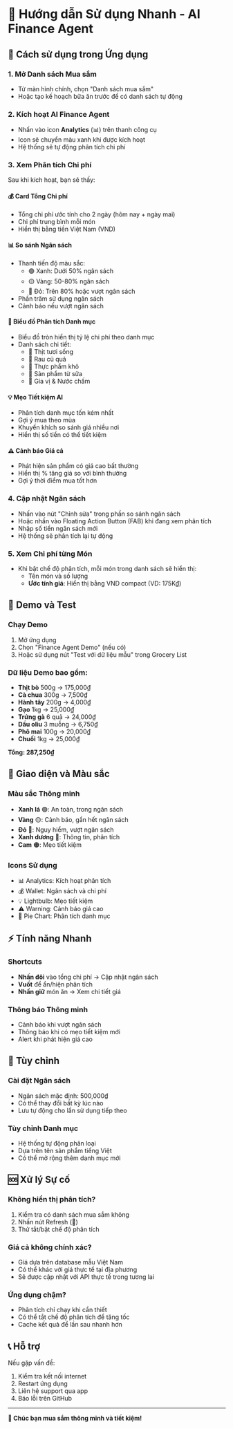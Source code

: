 # 🚀 Hướng dẫn Sử dụng Nhanh - AI Finance Agent

## 📱 Cách sử dụng trong Ứng dụng

### 1. Mở Danh sách Mua sắm
- Từ màn hình chính, chọn "Danh sách mua sắm"
- Hoặc tạo kế hoạch bữa ăn trước để có danh sách tự động

### 2. Kích hoạt AI Finance Agent
- Nhấn vào icon **Analytics** (📊) trên thanh công cụ
- Icon sẽ chuyển màu xanh khi được kích hoạt
- Hệ thống sẽ tự động phân tích chi phí

### 3. Xem Phân tích Chi phí
Sau khi kích hoạt, bạn sẽ thấy:

#### 💰 Card Tổng Chi phí
- Tổng chi phí ước tính cho 2 ngày (hôm nay + ngày mai)
- Chi phí trung bình mỗi món
- Hiển thị bằng tiền Việt Nam (VND)

#### 📊 So sánh Ngân sách
- Thanh tiến độ màu sắc:
  - 🟢 Xanh: Dưới 50% ngân sách
  - 🟡 Vàng: 50-80% ngân sách  
  - 🔴 Đỏ: Trên 80% hoặc vượt ngân sách
- Phần trăm sử dụng ngân sách
- Cảnh báo nếu vượt ngân sách

#### 🥧 Biểu đồ Phân tích Danh mục
- Biểu đồ tròn hiển thị tỷ lệ chi phí theo danh mục
- Danh sách chi tiết:
  - 🥩 Thịt tươi sống
  - 🥬 Rau củ quả
  - 🌾 Thực phẩm khô
  - 🥛 Sản phẩm từ sữa
  - 🧂 Gia vị & Nước chấm

#### 💡 Mẹo Tiết kiệm AI
- Phân tích danh mục tốn kém nhất
- Gợi ý mua theo mùa
- Khuyến khích so sánh giá nhiều nơi
- Hiển thị số tiền có thể tiết kiệm

#### ⚠️ Cảnh báo Giá cả
- Phát hiện sản phẩm có giá cao bất thường
- Hiển thị % tăng giá so với bình thường
- Gợi ý thời điểm mua tốt hơn

### 4. Cập nhật Ngân sách
- Nhấn vào nút "Chỉnh sửa" trong phần so sánh ngân sách
- Hoặc nhấn vào Floating Action Button (FAB) khi đang xem phân tích
- Nhập số tiền ngân sách mới
- Hệ thống sẽ phân tích lại tự động

### 5. Xem Chi phí từng Món
- Khi bật chế độ phân tích, mỗi món trong danh sách sẽ hiển thị:
  - Tên món và số lượng
  - **Ước tính giá**: Hiển thị bằng VND compact (VD: 175K₫)

## 🎯 Demo và Test

### Chạy Demo
1. Mở ứng dụng
2. Chọn "Finance Agent Demo" (nếu có)
3. Hoặc sử dụng nút "Test với dữ liệu mẫu" trong Grocery List

### Dữ liệu Demo bao gồm:
- **Thịt bò** 500g → 175,000₫
- **Cà chua** 300g → 7,500₫  
- **Hành tây** 200g → 4,000₫
- **Gạo** 1kg → 25,000₫
- **Trứng gà** 6 quả → 24,000₫
- **Dầu oliu** 3 muỗng → 6,750₫
- **Phô mai** 100g → 20,000₫
- **Chuối** 1kg → 25,000₫

**Tổng: 287,250₫**

## 🎨 Giao diện và Màu sắc

### Màu sắc Thông minh
- **Xanh lá** 🟢: An toàn, trong ngân sách
- **Vàng** 🟡: Cảnh báo, gần hết ngân sách
- **Đỏ** 🔴: Nguy hiểm, vượt ngân sách
- **Xanh dương** 🔵: Thông tin, phân tích
- **Cam** 🟠: Mẹo tiết kiệm

### Icons Sử dụng
- 📊 Analytics: Kích hoạt phân tích
- 💰 Wallet: Ngân sách và chi phí
- 💡 Lightbulb: Mẹo tiết kiệm
- ⚠️ Warning: Cảnh báo giá cao
- 🥧 Pie Chart: Phân tích danh mục

## ⚡ Tính năng Nhanh

### Shortcuts
- **Nhấn đôi** vào tổng chi phí → Cập nhật ngân sách
- **Vuốt** để ẩn/hiện phân tích
- **Nhấn giữ** món ăn → Xem chi tiết giá

### Thông báo Thông minh
- Cảnh báo khi vượt ngân sách
- Thông báo khi có mẹo tiết kiệm mới
- Alert khi phát hiện giá cao

## 🔧 Tùy chỉnh

### Cài đặt Ngân sách
- Ngân sách mặc định: 500,000₫
- Có thể thay đổi bất kỳ lúc nào
- Lưu tự động cho lần sử dụng tiếp theo

### Tùy chỉnh Danh mục
- Hệ thống tự động phân loại
- Dựa trên tên sản phẩm tiếng Việt
- Có thể mở rộng thêm danh mục mới

## 🆘 Xử lý Sự cố

### Không hiển thị phân tích?
1. Kiểm tra có danh sách mua sắm không
2. Nhấn nút Refresh (🔄)
3. Thử tắt/bật chế độ phân tích

### Giá cả không chính xác?
- Giá dựa trên database mẫu Việt Nam
- Có thể khác với giá thực tế tại địa phương
- Sẽ được cập nhật với API thực tế trong tương lai

### Ứng dụng chậm?
- Phân tích chỉ chạy khi cần thiết
- Có thể tắt chế độ phân tích để tăng tốc
- Cache kết quả để lần sau nhanh hơn

## 📞 Hỗ trợ

Nếu gặp vấn đề:
1. Kiểm tra kết nối internet
2. Restart ứng dụng
3. Liên hệ support qua app
4. Báo lỗi trên GitHub

---

**🎉 Chúc bạn mua sắm thông minh và tiết kiệm!**
